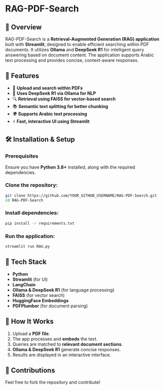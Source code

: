 # RAG-PDF-Search

## 📌 Overview
RAG-PDF-Search is a **Retrieval-Augmented Generation (RAG) application** built with **Streamlit**, designed to enable efficient searching within PDF documents. It utilizes **Ollama** and **DeepSeek R1** for intelligent query answering based on document content. The application supports Arabic text processing and provides concise, context-aware responses.

## 🚀 Features
- 📝 **Upload and search within PDFs**
- 🧠 **Uses DeepSeek R1 via Ollama for NLP**
- 🔍 **Retrieval using FAISS for vector-based search**
- 📚 **Semantic text splitting for better chunking**
- 🌍 **Supports Arabic text processing**
- ⚡ **Fast, interactive UI using Streamlit**

## 🛠️ Installation & Setup
### Prerequisites
Ensure you have **Python 3.8+** installed, along with the required dependencies.

### Clone the repository:
```bash
git clone https://github.com/YOUR_GITHUB_USERNAME/RAG-PDF-Search.git
cd RAG-PDF-Search
```

### Install dependencies:
```bash
pip install -r requirements.txt
```

### Run the application:
```bash
streamlit run RAG.py
```

## 🏢 Tech Stack
- **Python**
- **Streamlit** (for UI)
- **LangChain**
- **Ollama & DeepSeek R1** (for language processing)
- **FAISS** (for vector search)
- **HuggingFace Embeddings**
- **PDFPlumber** (for document parsing)

## 📌 How It Works
1. Upload a **PDF file**.
2. The app processes and **embeds** the text.
3. Queries are matched to **relevant document sections**.
4. **Ollama & DeepSeek R1** generate concise responses.
5. Results are displayed in an interactive interface.

## 🤝 Contributions
Feel free to fork the repository and contribute!

